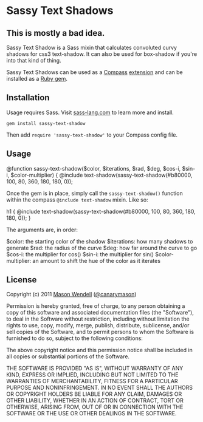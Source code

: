 # Sassy Text Shadows

## This is mostly a bad idea.

Sassy Text Shadow is a Sass mixin that calculates convoluted curvy shadows for css3 text-shadow. It can also be used for box-shadow if you're into that kind of thing. 



Sassy Text Shadows can be used as a [Compass](http://compass-style.org/) [extension](http://compass-style.org/help/tutorials/extensions/) and can be installed as a [Ruby gem](https://rubygems.org/gems/sassy-text-shadow).

## Installation

Usage requires Sass. Visit [sass-lang.com](http://sass-lang.com) to learn more and install.

`gem install sassy-text-shadow`

Then add `require 'sassy-text-shadow'` to your Compass config file.


## Usage


@function sassy-text-shadow($color, $iterations, $rad, $deg, $cos-i, $sin-i, $color-multiplier) {
  @include text-shadow(sassy-text-shadow(#b80000, 100, 80, 360, 180, 180, 0));

Once the gem is in place, simply call the `sassy-text-shadow()` function within the compass `@include text-shadow` mixin. Like so: 

h1 {
  @include text-shadow(sassy-text-shadow(#b80000, 100, 80, 360, 180, 180, 0));
}

The arguments are, in order:

$color: the starting color of the shadow
$iterations: how many shadows to generate
$rad: the radius of the curve
$deg: how far around the curve to go
$cos-i: the multiplier for cos()
$sin-i: the multiplier for sin()
$color-multiplier: an amount to shift the hue of the color as it iterates




## License

Copyright (c) 2011 [Mason Wendell](http://thecodingdesigner.com/) ([@canarymason](http://twitter.com/canarymason))

Permission is hereby granted, free of charge, to any person obtaining a copy of this software and associated documentation files (the "Software"), to deal in the Software without restriction, including without limitation the rights to use, copy, modify, merge, publish, distribute, sublicense, and/or sell copies of the Software, and to permit persons to whom the Software is furnished to do so, subject to the following conditions:

The above copyright notice and this permission notice shall be included in all copies or substantial portions of the Software.

THE SOFTWARE IS PROVIDED "AS IS", WITHOUT WARRANTY OF ANY KIND, EXPRESS OR IMPLIED, INCLUDING BUT NOT LIMITED TO THE WARRANTIES OF MERCHANTABILITY, FITNESS FOR A PARTICULAR PURPOSE AND NONINFRINGEMENT. IN NO EVENT SHALL THE AUTHORS OR COPYRIGHT HOLDERS BE LIABLE FOR ANY CLAIM, DAMAGES OR OTHER LIABILITY, WHETHER IN AN ACTION OF CONTRACT, TORT OR OTHERWISE, ARISING FROM, OUT OF OR IN CONNECTION WITH THE SOFTWARE OR THE USE OR OTHER DEALINGS IN THE SOFTWARE.